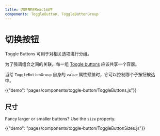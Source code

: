 ```yaml
---
title: 切换按钮React组件
components: ToggleButton, ToggleButtonGroup
---
```


# 切换按钮

<p class="description">Toggle Buttons 可用于对相关选项进行分组。</p>

为了强调组合之间的关联，每一组 [Toggle buttons](https://material.io/design/components/buttons.html#toggle-button) 应该共享一个容器。

当给 `ToggleButtonGroup` 自身的 `value` 属性赋值时，它可以控制哪个子按钮被选中。

{{"demo": "pages/components/toggle-button/ToggleButtons.js"}}

## 尺寸

Fancy larger or smaller buttons? Use the `size` property.

{{"demo": "pages/components/toggle-button/ToggleButtonSizes.js"}}